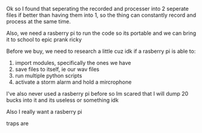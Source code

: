Ok so I found that seperating the recorded and processer into 2 seperate files if better than having them into 1, 
so the thing can constantly record and process at the same time.

Also, we need a rasberry pi to run the code so its portable and we can bring it to school to epic prank ricky

Before we buy, we need to research a little cuz idk if a rasberry pi is able to:
1. import modules, specifically the ones we have
2. save files to itself, ie our wav files
3. run multiple python scripts
4. activate a storm alarm and hold a mircrophone

I've also never used a rasberry pi before so Im scared that I will dump 20 bucks into it and its useless or something idk

Also I really want a rasberry pi

traps are 
